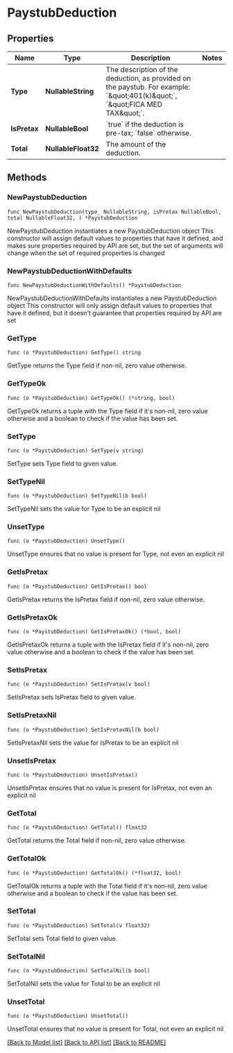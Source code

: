 # PaystubDeduction

## Properties

Name | Type | Description | Notes
------------ | ------------- | ------------- | -------------
**Type** | **NullableString** | The description of the deduction, as provided on the paystub. For example: &#x60;\&quot;401(k)\&quot;&#x60;, &#x60;\&quot;FICA MED TAX\&quot;&#x60;. | 
**IsPretax** | **NullableBool** | &#x60;true&#x60; if the deduction is pre-tax; &#x60;false&#x60; otherwise. | 
**Total** | **NullableFloat32** | The amount of the deduction. | 

## Methods

### NewPaystubDeduction

`func NewPaystubDeduction(type_ NullableString, isPretax NullableBool, total NullableFloat32, ) *PaystubDeduction`

NewPaystubDeduction instantiates a new PaystubDeduction object
This constructor will assign default values to properties that have it defined,
and makes sure properties required by API are set, but the set of arguments
will change when the set of required properties is changed

### NewPaystubDeductionWithDefaults

`func NewPaystubDeductionWithDefaults() *PaystubDeduction`

NewPaystubDeductionWithDefaults instantiates a new PaystubDeduction object
This constructor will only assign default values to properties that have it defined,
but it doesn't guarantee that properties required by API are set

### GetType

`func (o *PaystubDeduction) GetType() string`

GetType returns the Type field if non-nil, zero value otherwise.

### GetTypeOk

`func (o *PaystubDeduction) GetTypeOk() (*string, bool)`

GetTypeOk returns a tuple with the Type field if it's non-nil, zero value otherwise
and a boolean to check if the value has been set.

### SetType

`func (o *PaystubDeduction) SetType(v string)`

SetType sets Type field to given value.


### SetTypeNil

`func (o *PaystubDeduction) SetTypeNil(b bool)`

 SetTypeNil sets the value for Type to be an explicit nil

### UnsetType
`func (o *PaystubDeduction) UnsetType()`

UnsetType ensures that no value is present for Type, not even an explicit nil
### GetIsPretax

`func (o *PaystubDeduction) GetIsPretax() bool`

GetIsPretax returns the IsPretax field if non-nil, zero value otherwise.

### GetIsPretaxOk

`func (o *PaystubDeduction) GetIsPretaxOk() (*bool, bool)`

GetIsPretaxOk returns a tuple with the IsPretax field if it's non-nil, zero value otherwise
and a boolean to check if the value has been set.

### SetIsPretax

`func (o *PaystubDeduction) SetIsPretax(v bool)`

SetIsPretax sets IsPretax field to given value.


### SetIsPretaxNil

`func (o *PaystubDeduction) SetIsPretaxNil(b bool)`

 SetIsPretaxNil sets the value for IsPretax to be an explicit nil

### UnsetIsPretax
`func (o *PaystubDeduction) UnsetIsPretax()`

UnsetIsPretax ensures that no value is present for IsPretax, not even an explicit nil
### GetTotal

`func (o *PaystubDeduction) GetTotal() float32`

GetTotal returns the Total field if non-nil, zero value otherwise.

### GetTotalOk

`func (o *PaystubDeduction) GetTotalOk() (*float32, bool)`

GetTotalOk returns a tuple with the Total field if it's non-nil, zero value otherwise
and a boolean to check if the value has been set.

### SetTotal

`func (o *PaystubDeduction) SetTotal(v float32)`

SetTotal sets Total field to given value.


### SetTotalNil

`func (o *PaystubDeduction) SetTotalNil(b bool)`

 SetTotalNil sets the value for Total to be an explicit nil

### UnsetTotal
`func (o *PaystubDeduction) UnsetTotal()`

UnsetTotal ensures that no value is present for Total, not even an explicit nil

[[Back to Model list]](../README.md#documentation-for-models) [[Back to API list]](../README.md#documentation-for-api-endpoints) [[Back to README]](../README.md)


